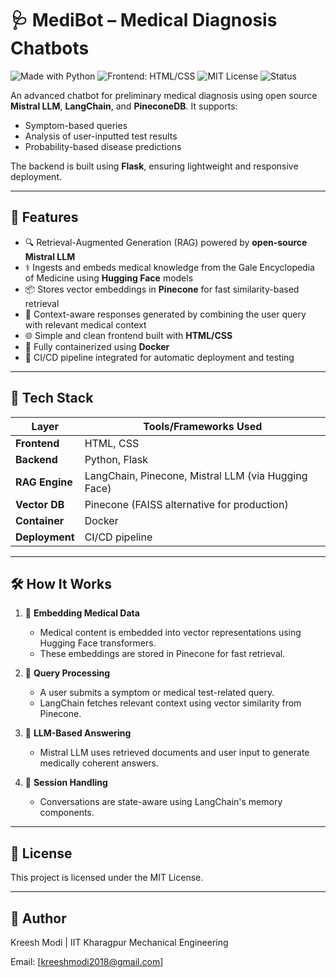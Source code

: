 # 🩺 MediBot – Medical Diagnosis Chatbots

![Made with Python](https://img.shields.io/badge/Made%20with-Python-3776AB?style=for-the-badge&logo=python&logoColor=white)
![Frontend: HTML/CSS](https://img.shields.io/badge/Frontend-HTML%2FCSS-blue?style=for-the-badge)
![MIT License](https://img.shields.io/badge/License-MIT-yellow.svg?style=for-the-badge)
![Status](https://img.shields.io/badge/Status-Active-brightgreen?style=for-the-badge)

An advanced chatbot for preliminary medical diagnosis using open source **Mistral LLM**, **LangChain**, and **PineconeDB**. It supports:
- Symptom-based queries  
- Analysis of user-inputted test results  
- Probability-based disease predictions

The backend is built using **Flask**, ensuring lightweight and responsive deployment.

---

## 🚀 Features

- 🔍 Retrieval-Augmented Generation (RAG) powered by **open-source Mistral LLM**
- ⚕️ Ingests and embeds medical knowledge from the Gale Encyclopedia of Medicine using **Hugging Face** models
- 📦 Stores vector embeddings in **Pinecone** for fast similarity-based retrieval
- 🧠 Context-aware responses generated by combining the user query with relevant medical context
- 🌐 Simple and clean frontend built with **HTML/CSS**
- 🐳 Fully containerized using **Docker**
- 🔁 CI/CD pipeline integrated for automatic deployment and testing

---

## 🧱 Tech Stack

| Layer          | Tools/Frameworks Used                                     |
|----------------|-----------------------------------------------------------|
| **Frontend**   | HTML, CSS                                                 |
| **Backend**    | Python, Flask                                             |
| **RAG Engine** | LangChain, Pinecone, Mistral LLM (via Hugging Face)       |
| **Vector DB**  | Pinecone (FAISS alternative for production)               |
| **Container**  | Docker                                                    |
| **Deployment** | CI/CD pipeline                                            |

---

## 🛠️ How It Works

1. 📘 **Embedding Medical Data**  
   - Medical content is embedded into vector representations using Hugging Face transformers.
   - These embeddings are stored in Pinecone for fast retrieval.

2. 🔎 **Query Processing**  
   - A user submits a symptom or medical test-related query.
   - LangChain fetches relevant context using vector similarity from Pinecone.

3. 🧾 **LLM-Based Answering**  
   - Mistral LLM uses retrieved documents and user input to generate medically coherent answers.

4. 🔁 **Session Handling**  
   - Conversations are state-aware using LangChain's memory components.

---


## 📄 License
This project is licensed under the MIT License.

---


## 📝 Author
Kreesh Modi | IIT Kharagpur Mechanical Engineering

Email: [kreeshmodi2018@gmail.com]
